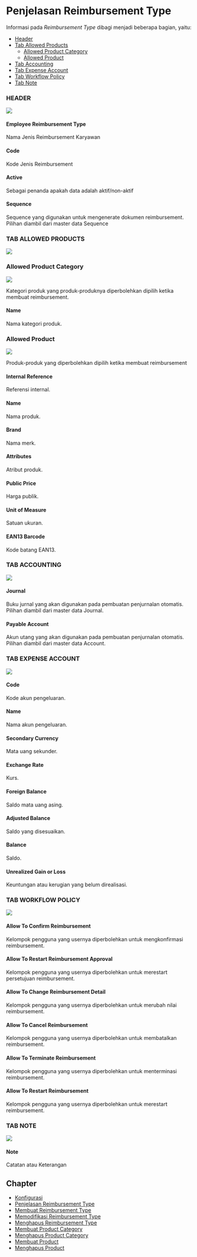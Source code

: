 # Penjelasan Reimbursement Type


Informasi pada *Reimbursement Type* dibagi menjadi beberapa bagian, yaitu:

* [Header](#bagian-header)
* [Tab Allowed Products](#tab-allowed-product)
    * [Allowed Product Category](#tab-tab-allowed-product-category)
    * [Allowed Product](#tab-tab-allowed-product)
* [Tab Accounting](#tab-accounting)
* [Tab Expense Account](#tab-expense-account)
* [Tab Workflow Policy](#tab-workflow-policy)
* [Tab Note](#tab-note)

### <a name="bagian-header">HEADER</a>

![](../../img/reimbursement-type/header.png)

#### <a name="field-name">Employee Reimbursement Type</a>

Nama Jenis Reimbursement Karyawan

#### <a name="field-code">Code</a>

Kode Jenis Reimbursement

#### <a name="field-active">Active</a>

Sebagai penanda apakah data adalah aktif/non-aktif

#### <a name="field-sequence">Sequence</a>

Sequence yang digunakan untuk mengenerate dokumen reimbursement. Pilihan diambil dari master data Sequence

### <a name="tab-allowed-product">TAB ALLOWED PRODUCTS</a>

![](../../img/reimbursement-type/tab-allowed-products.png)

### <a name="tab-tab-allowed-product-category">Allowed Product Category</a>

![](../../img/reimbursement-type/tab-tab-allowed-product-category.png)

Kategori produk yang produk-produknya diperbolehkan dipilih ketika membuat reimbursement.

#### <a name="field-product-category-name">Name</a>

Nama kategori produk.

### <a name="tab-tab-allowed-product">Allowed Product</a>

![](../../img/reimbursement-type/tab-tab-allowed-product.png)

Produk-produk yang diperbolehkan dipilih ketika membuat reimbursement

#### <a name="field-product-internal-reference">Internal Reference</a>

Referensi internal.

#### <a name="field-product-name">Name</a>

Nama produk.

#### <a name="field-product-brand">Brand</a>

Nama merk.

#### <a name="field-product-attributes">Attributes</a>

Atribut produk.

#### <a name="field-product-public-price">Public Price</a>

Harga publik.

#### <a name="field-product-uom">Unit of Measure</a>

Satuan ukuran.

#### <a name="field-product-ean13-barcode">EAN13 Barcode</a>

Kode batang EAN13.

### <a name="tab-accounting">TAB ACCOUNTING</a>

![](../../img/reimbursement-type/tab-accounting.png)

#### <a name="field-journal">Journal</a>

Buku jurnal yang akan digunakan pada pembuatan penjurnalan otomatis. Pilihan diambil dari master data Journal.

#### <a name="field-payable-account">Payable Account</a>

Akun utang yang akan digunakan pada pembuatan penjurnalan otomatis. Pilihan diambil dari master data Account.

### <a name="tab-expense-account">TAB EXPENSE ACCOUNT</a>

![](../../img/reimbursement-type/tab-expense-account.png)

#### <a name="field-expense-account-code">Code</a>

Kode akun pengeluaran.

#### <a name="field-expense-account-name">Name</a>

Nama akun pengeluaran.

#### <a name="field-expense-account-secondary-currency">Secondary Currency</a>

Mata uang sekunder.

#### <a name="field-expense-account-exchange-rate">Exchange Rate</a>

Kurs.

#### <a name="field-expense-account-foreign-balance">Foreign Balance</a>

Saldo mata uang asing.

#### <a name="field-expense-account-adjusted-balance">Adjusted Balance</a>

Saldo yang disesuaikan.

#### <a name="field-expense-account-balance">Balance</a>

Saldo.

#### <a name="field-expense-account-gain-loss">Unrealized Gain or Loss</a>

Keuntungan atau kerugian yang belum direalisasi.

### <a name="tab-workflow-policy">TAB WORKFLOW POLICY</a>

![](../../img/reimbursement-type/tab-workflow-policy.png)

#### <a name="field-confirm">Allow To Confirm Reimbursement</a>

Kelompok pengguna yang usernya diperbolehkan untuk mengkonfirmasi reimbursement.

#### <a name="field-restart-approval">Allow To Restart Reimbursement Approval</a>

Kelompok pengguna yang usernya diperbolehkan untuk merestart persetujuan reimbursement.

#### <a name="field-change">Allow To Change Reimbursement Detail</a>

Kelompok pengguna yang usernya diperbolehkan untuk merubah nilai reimbursement.

#### <a name="field-cancel">Allow To Cancel Reimbursement</a>

Kelompok pengguna yang usernya diperbolehkan untuk membatalkan reimbursement.

#### <a name="field-terminate">Allow To Terminate Reimbursement</a>

Kelompok pengguna yang usernya diperbolehkan untuk menterminasi reimbursement.

#### <a name="field-restart">Allow To Restart Reimbursement</a>

Kelompok pengguna yang usernya diperbolehkan untuk merestart reimbursement.

### <a name="tab-note">TAB NOTE</a>

![](../../img/reimbursement-type/tab-note.png)

#### <a name="field-note">Note</a>

Catatan atau Keterangan

## Chapter
- [Konfigurasi](../../konfigurasi.md)
- [Penjelasan Reimbursement Type](./penjelasan.md)
- [Membuat Reimbursement Type](./membuat.md)
- [Memodifikasi Reimbursement Type](./memodifikasi.md)
- [Menghapus Reimbursement Type](./menghapus.md)
- [Membuat Product Category](./membuat-product-category.md)
- [Menghapus Product Category](./menghapus-product-category.md)
- [Membuat Product](./membuat-product.md)
- [Menghapus Product](./menghapus-product.md)
